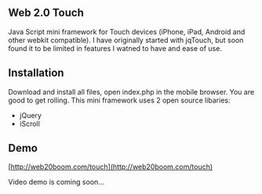 ## Web 2.0 TouchJava Script mini framework for Touch devices (iPhone, iPad, Android and other webkit compatible). I have originally started with jqTouch, but soon found it to be limited in features I watned to have and ease of use. ## InstallationDownload and install all files, open index.php in the mobile browser. You are good to get rolling. This mini framework uses 2 open source libaries:* jQuery* iScroll## Demo[http://web20boom.com/touch](http://web20boom.com/touch)Video demo is coming soon...